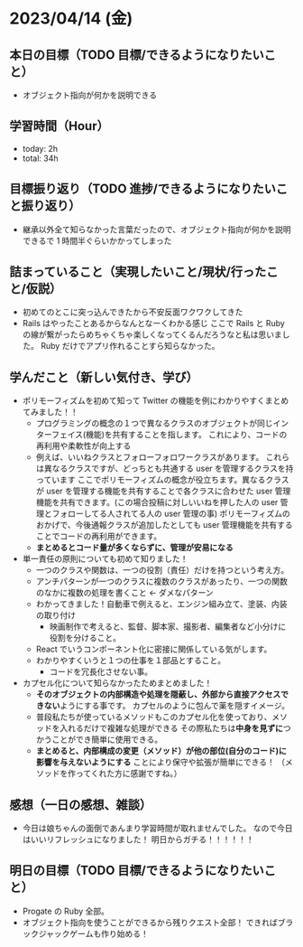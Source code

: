# 2023/04/14 (金)

## 本日の目標（TODO 目標/できるようになりたいこと）

- オブジェクト指向が何かを説明できる

## 学習時間（Hour）

- today: 2h
- total: 34h

## 目標振り返り（TODO 進捗/できるようになりたいこと振り返り）

- 継承以外全て知らなかった言葉だったので、オブジェクト指向が何かを説明できるで 1 時間半ぐらいかかってしまった

## 詰まっていること（実現したいこと/現状/行ったこと/仮説）

- 初めてのとこに突っ込んできたから不安反面ワクワクしてきた
- Rails はやったことあるからなんとなーくわかる感じ
  ここで Rails と Ruby の線が繋がったらめちゃくちゃ楽しくなってくるんだろうなと私は思いました。
  Ruby だけでアプリ作れることすら知らなかった。

## 学んだこと（新しい気付き、学び）

- ポリモーフィズムを初めて知って Twitter の機能を例にわかりやすくまとめてみました！！
  - プログラミングの概念の１つで異なるクラスのオブジェクトが同じインターフェイス(機能)を共有することを指します。
    これにより、コードの再利用や柔軟性が向上する
  - 例えば、いいねクラスとフォローフォロワークラスがあります。
    これらは異なるクラスですが、どっちとも共通する user を管理するクラスを持っています
    ここでポリモーフィズムの概念が役立ちます。異なるクラスが user を管理する機能を共有することで各クラスに合わせた
    user 管理機能を共有できます。(この場合投稿に対しいいねを押した人の user 管理とフォローしてる人されてる人の user 管理の事)
    ポリモーフィズムのおかげで、今後通報クラスが追加したとしても user 管理機能を共有することでコードの再利用ができます。
  - **まとめるとコード量が多くならずに、管理が安易になる**
- 単一責任の原則についても初めて知りました！
  - 一つのクラスや関数は、一つの役割（責任）だけを持つという考え方。
  - アンチパターンが一つのクラスに複数のクラスがあったり、一つの関数のなかに複数の処理を書くこと ← ダメなパターン
  - わかってきました！自動車で例えると、エンジン組み立て、塗装、内装の取り付け
    - 映画制作で考えると、監督、脚本家、撮影者、編集者など小分けに役割を分けること。
  - React でいうコンポーネント化に密接に関係している気がします。
  - わかりやすくいうと１つの仕事を１部品とすること。
    - コードを冗長化させない事。
- カプセル化について知らなかったためまとめました！
  - **そのオブジェクトの内部構造や処理を隠蔽し、外部から直接アクセスできない**ようにする事です。
    カプセルのように包んで薬を隠すイメージ。
  - 普段私たちが使っているメソッドもこのカプセル化を使っており、メソッドを入れるだけで複雑な処理ができる
    その際私たちは**中身を見ずに**つかうことができ簡単に使用できる。
  - **まとめると、内部構成の変更（メソッド）が他の部位(自分のコード)に影響を与えないようにする**
    ことにより保守や拡張が簡単にできる！
    （メソッドを作ってくれた方に感謝ですね。）

## 感想（一日の感想、雑談）

- 今日は娘ちゃんの面倒であんまり学習時間が取れませんでした。
  なので今日はいいリフレッシュになりました！
  明日からガチる！！！！！！

## 明日の目標（TODO 目標/できるようになりたいこと）

- Progate の Ruby 全部。
- オブジェクト指向を使うことができるから残りクエスト全部！
  できればブラックジャックゲームも作り始める！
